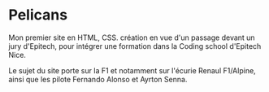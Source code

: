 # Pelicans

Mon premier site en HTML, CSS. création en vue d'un passage devant un jury d'Epitech, pour intégrer une formation dans la Coding school d'Epitech Nice.

Le sujet du site porte sur la F1 et notamment sur l'écurie Renaul F1/Alpine, ainsi que les pilote Fernando Alonso et Ayrton Senna.
